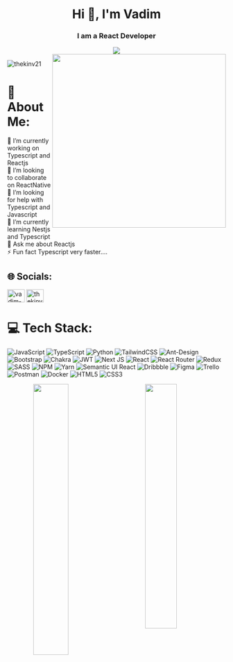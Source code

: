 <h1 align="center">Hi 👋, I'm Vadim</h1>
<h3 align="center">I am a React Developer</h3>

<div align="center" width="100%">
 <img  src="https://github.com/thekinv21/thekinv21/assets/92122363/22d487b1-65b2-42e5-931b-2a5598ad5472"/>
</div>


<img align="right" width="400"  src="https://i.pinimg.com/originals/e8/f4/53/e8f453469a3ec97ecd354df465d73913.gif"/>

<p align="left"> <img src="https://komarev.com/ghpvc/?username=thekinv21&label=Profile%20views&color=0e75b6&style=flat" alt="thekinv21" /> </p>

# 💫 About Me:
🔭 I’m currently working on Typescript and Reactjs<br>👯 I’m looking to collaborate on ReactNative<br>🤝 I’m looking for help with Typescript and Javascript<br>🌱 I’m currently learning Nestjs and Typescript<br>💬 Ask me about Reactjs<br>⚡ Fun fact Typescript very faster....

## 🌐 Socials:
<p align="left">
<a href="https://linkedin.com/in/vadim-kiniabaev-035754178" target="blank"><img align="center" src="https://raw.githubusercontent.com/rahuldkjain/github-profile-readme-generator/master/src/images/icons/Social/linked-in-alt.svg" alt="vadim-kiniabaev-035754178" height="30" width="40" /></a>
<a href="https://instagram.com/thekinv_" target="blank"><img align="center" src="https://raw.githubusercontent.com/rahuldkjain/github-profile-readme-generator/master/src/images/icons/Social/instagram.svg" alt="thekinv_" height="30" width="40" /></a>
</p>

# 💻 Tech Stack:
![JavaScript](https://img.shields.io/badge/javascript-%23323330.svg?style=for-the-badge&logo=javascript&logoColor=%23F7DF1E) ![TypeScript](https://img.shields.io/badge/typescript-%23007ACC.svg?style=for-the-badge&logo=typescript&logoColor=white) ![Python](https://img.shields.io/badge/python-3670A0?style=for-the-badge&logo=python&logoColor=ffdd54) ![TailwindCSS](https://img.shields.io/badge/tailwindcss-%2338B2AC.svg?style=for-the-badge&logo=tailwind-css&logoColor=white)  ![Ant-Design](https://img.shields.io/badge/-AntDesign-%230170FE?style=for-the-badge&logo=ant-design&logoColor=white) ![Bootstrap](https://img.shields.io/badge/bootstrap-%23563D7C.svg?style=for-the-badge&logo=bootstrap&logoColor=white) ![Chakra](https://img.shields.io/badge/chakra-%234ED1C5.svg?style=for-the-badge&logo=chakraui&logoColor=white) ![JWT](https://img.shields.io/badge/JWT-black?style=for-the-badge&logo=JSON%20web%20tokens)  ![Next JS](https://img.shields.io/badge/Next-black?style=for-the-badge&logo=next.js&logoColor=white) ![React](https://img.shields.io/badge/react-%2320232a.svg?style=for-the-badge&logo=react&logoColor=%2361DAFB) ![React Router](https://img.shields.io/badge/React_Router-CA4245?style=for-the-badge&logo=react-router&logoColor=white) ![Redux](https://img.shields.io/badge/redux-%23593d88.svg?style=for-the-badge&logo=redux&logoColor=white) ![SASS](https://img.shields.io/badge/SASS-hotpink.svg?style=for-the-badge&logo=SASS&logoColor=white)   ![NPM](https://img.shields.io/badge/NPM-%23000000.svg?style=for-the-badge&logo=npm&logoColor=white) ![Yarn](https://img.shields.io/badge/yarn-%232C8EBB.svg?style=for-the-badge&logo=yarn&logoColor=white) ![Semantic UI React](https://img.shields.io/badge/Semantic%20UI%20React-%2335BDB2.svg?style=for-the-badge&logo=SemanticUIReact&logoColor=white) ![Dribbble](https://img.shields.io/badge/Dribbble-EA4C89?style=for-the-badge&logo=dribbble&logoColor=white) 	![Figma](https://img.shields.io/badge/figma-%23F24E1E.svg?style=for-the-badge&logo=figma&logoColor=white) ![Trello](https://img.shields.io/badge/Trello-%23026AA7.svg?style=for-the-badge&logo=Trello&logoColor=white) ![Postman](https://img.shields.io/badge/Postman-FF6C37?style=for-the-badge&logo=postman&logoColor=white) ![Docker](https://img.shields.io/badge/docker-%230db7ed.svg?style=for-the-badge&logo=docker&logoColor=white) ![HTML5](https://img.shields.io/badge/html5-%23E34F26.svg?style=for-the-badge&logo=html5&logoColor=white) ![CSS3](https://img.shields.io/badge/css3-%231572B6.svg?style=for-the-badge&logo=css3&logoColor=white) 
<p align="center">
<img align="left" width="40%" src="https://github-readme-stats.vercel.app/api?username=thekinv21&show_icons=true&theme=tokyonight"/>
<img  width="38%" src="https://github-readme-stats.vercel.app/api/top-langs/?username=thekinv21&layout=compact&theme=tokyonight"/>
<p/>

